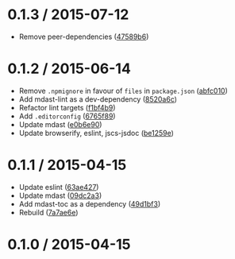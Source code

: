 <!--mdast setext-->

<!--lint disable no-multiple-toplevel-headings-->

0.1.3 / 2015-07-12
==================

*   Remove peer-dependencies ([47589b6](https://github.com/wooorm/mdast-heading/commit/47589b6))

0.1.2 / 2015-06-14
==================

*   Remove `.npmignore` in favour of `files` in `package.json` ([abfc010](https://github.com/wooorm/mdast-heading/commit/abfc010))
*   Add mdast-lint as a dev-dependency ([8520a6c](https://github.com/wooorm/mdast-heading/commit/8520a6c))
*   Refactor lint targets ([f1bf4b9](https://github.com/wooorm/mdast-heading/commit/f1bf4b9))
*   Add `.editorconfig` ([6765f89](https://github.com/wooorm/mdast-heading/commit/6765f89))
*   Update mdast ([e0b6e90](https://github.com/wooorm/mdast-heading/commit/e0b6e90))
*   Update browserify, eslint, jscs-jsdoc ([be1259e](https://github.com/wooorm/mdast-heading/commit/be1259e))

0.1.1 / 2015-04-15
==================

*   Update eslint ([63ae427](https://github.com/wooorm/mdast-heading/commit/63ae427))
*   Update mdast ([09dc2a3](https://github.com/wooorm/mdast-heading/commit/09dc2a3))
*   Add mdast-toc as a dependency ([49d1bf3](https://github.com/wooorm/mdast-heading/commit/49d1bf3))
*   Rebuild ([7a7ae6e](https://github.com/wooorm/mdast-heading/commit/7a7ae6e))

0.1.0 / 2015-04-15
==================
